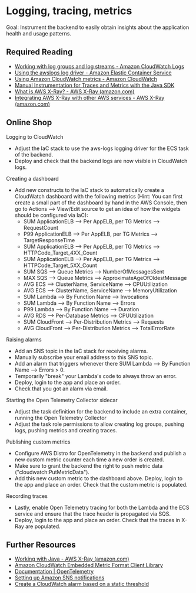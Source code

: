 # Logging, tracing, metrics

Goal: Instrument the backend to easily obtain insights about the application health and usage patterns.

## Required Reading

- [Working with log groups and log streams - Amazon CloudWatch Logs](https://docs.aws.amazon.com/AmazonCloudWatch/latest/logs/Working-with-log-groups-and-streams.html#ViewingLogData)
- [Using the awslogs log driver - Amazon Elastic Container Service](https://docs.aws.amazon.com/AmazonECS/latest/developerguide/using_awslogs.html)
- [Using Amazon CloudWatch metrics - Amazon CloudWatch](https://docs.aws.amazon.com/AmazonCloudWatch/latest/monitoring/working_with_metrics.html)
- [Manual Instrumentation for Traces and Metrics with the Java SDK](https://aws-otel.github.io/docs/getting-started/java-sdk/trace-manual-instr#creating-metrics)
- [What is AWS X-Ray? - AWS X-Ray (amazon.com)](https://docs.aws.amazon.com/xray/latest/devguide/aws-xray.html)
- [Integrating AWS X-Ray with other AWS services - AWS X-Ray (amazon.com)](https://docs.aws.amazon.com/xray/latest/devguide/xray-services.html)

## Online Shop

Logging to CloudWatch
- Adjust the IaC stack to use the aws-logs logging driver for the ECS task of the backend. 
- Deploy and check that the backend logs are now visible in CloudWatch logs.

Creating a dashboard
- Add new constructs to the IaC stack to automatically create a CloudWatch dashboard with the following metrics (Hint: You can first create a small part of the dashboard by hand in the AWS Console, then go to Actions --> View/Edit source to get an idea of how the widgets should be configured via IaC):
  - SUM ApplicationELB --> Per AppELB, per TG Metrics --> RequestCount
  - P99 ApplicationELB --> Per AppELB, per TG Metrics --> TargetResponseTime
  - SUM ApplicationELB --> Per AppELB, per TG Metrics --> HTTPCode_Target_4XX_Count
  - SUM ApplicationELB --> Per AppELB, per TG Metrics --> HTTPCode_Target_5XX_Count
  - SUM SQS --> Queue Metrics --> NumberOfMessagesSent
  - MAX SQS --> Queue Metrics --> ApproximateAgeOfOldestMessage
  - AVG ECS --> ClusterName, ServiceName --> CPUUtilization
  - AVG ECS --> ClusterName, ServiceName --> MemoryUtilization
  - SUM Lambda --> By Function Name --> Invocations
  - SUM Lambda --> By Function Name --> Errors
  - P99 Lambda --> By Function Name --> Duration
  - AVG RDS --> Per-Database Metrics --> CPUUtilization
  - SUM CloudFront --> Per-Distribution Metrics --> Requests
  - AVG CloudFront --> Per-Distribution Metrics --> TotalErrorRate

Raising alarms
- Add an SNS topic in the IaC stack for receiving alarms.
- Manually subscribe your email address to this SNS topic.
- Add an alarm that triggers whenever there SUM Lambda --> By Function Name --> Errors > 0. 
- Temporarily "break" your Lambda's code to always throw an error.
- Deploy, login to the app and place an order.
- Check that you got an alarm via email. 

Starting the Open Telemetry Collector sidecar
- Adjust the task definition for the backend to include an extra container, running the Open Telemetry Collector
- Adjust the task role permissions to allow creating log groups, pushing logs, pushing metrics and creating traces.

Publishing custom metrics
- Configure AWS Distro for OpenTelemetry in the backend and publish a new custom metric counter each time a new order is created. 
- Make sure to grant the backend the right to push metric data ("cloudwatch:PutMetricData"). 
- Add this new custom metric to the dashboard above. Deploy, login to the app and place an order. Check that the custom metric is populated.

Recording traces
- Lastly, enable Open Telemetry tracing for both the Lambda and the ECS service and ensure that the trace header is propagated via SQS. 
- Deploy, login to the app and place an order. Check that the traces in X-Ray are populated.

## Further Resources

- [Working with Java - AWS X-Ray (amazon.com)](https://docs.aws.amazon.com/xray/latest/devguide/xray-java.html)
- [Amazon CloudWatch Embedded Metric Format Client Library](https://github.com/awslabs/aws-embedded-metrics-java)
- [Documentation | OpenTelemetry](https://opentelemetry.io/docs/)
- [Setting up Amazon SNS notifications](https://docs.aws.amazon.com/AmazonCloudWatch/latest/monitoring/US_SetupSNS.html)
- [Create a CloudWatch alarm based on a static threshold](https://docs.aws.amazon.com/AmazonCloudWatch/latest/monitoring/ConsoleAlarms.html)